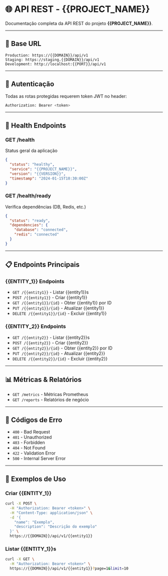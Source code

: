# 🌐 API REST - {{PROJECT_NAME}}

Documentação completa da API REST do projeto **{{PROJECT_NAME}}**.

---

## 📌 Base URL
```
Production: https://{{DOMAIN}}/api/v1
Staging: https://staging.{{DOMAIN}}/api/v1
Development: http://localhost:{{PORT}}/api/v1
```

---

## 🔐 Autenticação
Todas as rotas protegidas requerem token JWT no header:
```bash
Authorization: Bearer <token>
```

---

## 🏥 Health Endpoints

### GET /health
Status geral da aplicação
```json
{
  "status": "healthy",
  "service": "{{PROJECT_NAME}}",
  "version": "{{VERSION}}",
  "timestamp": "2024-01-15T10:30:00Z"
}
```

### GET /health/ready
Verifica dependências (DB, Redis, etc.)
```json
{
  "status": "ready",
  "dependencies": {
    "database": "connected",
    "redis": "connected"
  }
}
```

---

## 📋 Endpoints Principais

### {{ENTITY_1}} Endpoints
- `GET /{{entity1}}` - Listar {{entity1}}s
- `POST /{{entity1}}` - Criar {{entity1}}
- `GET /{{entity1}}/{id}` - Obter {{entity1}} por ID
- `PUT /{{entity1}}/{id}` - Atualizar {{entity1}}
- `DELETE /{{entity1}}/{id}` - Excluir {{entity1}}

### {{ENTITY_2}} Endpoints
- `GET /{{entity2}}` - Listar {{entity2}}s
- `POST /{{entity2}}` - Criar {{entity2}}
- `GET /{{entity2}}/{id}` - Obter {{entity2}} por ID
- `PUT /{{entity2}}/{id}` - Atualizar {{entity2}}
- `DELETE /{{entity2}}/{id}` - Excluir {{entity2}}

---

## 📊 Métricas & Relatórios
- `GET /metrics` - Métricas Prometheus
- `GET /reports` - Relatórios de negócio

---

## 🚫 Códigos de Erro
- `400` - Bad Request
- `401` - Unauthorized
- `403` - Forbidden
- `404` - Not Found
- `422` - Validation Error
- `500` - Internal Server Error

---

## 📝 Exemplos de Uso

### Criar {{ENTITY_1}}
```bash
curl -X POST \
  -H "Authorization: Bearer <token>" \
  -H "Content-Type: application/json" \
  -d '{
    "name": "Exemplo",
    "description": "Descrição do exemplo"
  }' \
  https://{{DOMAIN}}/api/v1/{{entity1}}
```

### Listar {{ENTITY_1}}s
```bash
curl -X GET \
  -H "Authorization: Bearer <token>" \
  https://{{DOMAIN}}/api/v1/{{entity1}}?page=1&limit=10
```
